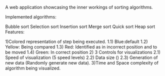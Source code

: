 A web application showcasing the inner workings of sorting algorithms.

Implemented algorithms:

Bubble sort
Selection sort
Insertion sort
Merge sort
Quick sort
Heap sort
Features:

1)Colored representation of step being executed. 1.1) Blue:default 
1.2) Yellow: Being compared 
1.3) Red: Identified as in incorrect position and to be moved 
1.4) Green: In correct position
2) 3 Controls for visualizations
2.1) Speed of visualization (5 speed levels) 
2.2) Data size () 
2.3) Generation of new data (Randomly generate new data).
3)Time and Space complexity of algorithm being visualized.

